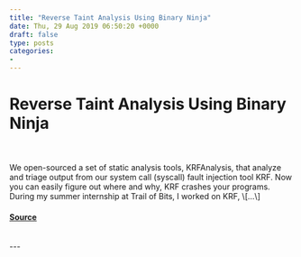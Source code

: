 ```yaml
---
title: "Reverse Taint Analysis Using Binary Ninja"
date: Thu, 29 Aug 2019 06:50:20 +0000
draft: false
type: posts
categories: 
- 
---
```

# Reverse Taint Analysis Using Binary Ninja

<br/>

<br/>
We open-sourced a set of static analysis tools, KRFAnalysis, that analyze and triage output from our system call (syscall) fault injection tool KRF. Now you can easily figure out where and why, KRF crashes your programs. During my summer internship at Trail of Bits, I worked on KRF, \[…\]

#### [Source](https://blog.trailofbits.com/2019/08/29/reverse-taint-analysis-using-binary-ninja/)

<br/>
---
